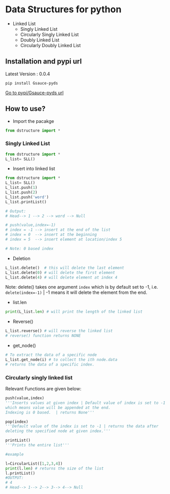 # Data Structures for python
- Linked List
    - Singly Linked List
    - Circularly Singly Linked List
    - Doubly Linked List
    - Circularly Doubly Linked List


## Installation and pypi url
Latest Version : 0.0.4
```
pip install Gsauce-pyds
```

<a href="https://pypi.org/project/Gsauce-pyds/">Go to pypi/Gsauce-pyds url</a>

## How to use?

- Import the pacakge
```python
from dstructure import *
```
### Singly Linked List 

```python
from dstructure import *
L_list= SLL()
```
- Insert into linked list
```python
from dstructure import *
L_list= SLL()
L_list.push(1)
L_list.push(2)
L_list.push('word')
L_list.printList()

# Output:
# Head--> 1 --> 2 --> word --> Null

# push(value,index=-1) 
# index = -1 --> insert at the end of the list
# index = 0  --> insert at the beginning
# index = 5  --> insert element at location/index 5

# Note: 0 based index
```
- Deletion
```python
L_list.delete()  # this will delete the last element
L_list.delete(0) # will delete the first element
L_list.delete(4) # will delete element at index 4
```
Note: delete() takes one argument `index` which is by default set to -1, i.e. `delete(index=-1)` | -1 means it will delete the element from the end.

- list.len
```python
print(L_list.len) # will print the length of the linked list
```
- Reverse()
```python
L_list.reverse() # will reverse the linked list
# reverse() function returns NONE
```
- get_node()
```python
# To extract the data of a specific node
L_list.get_node(i) # to collect the ith node.data 
# returns the data of a specific index.
```

### Circularly singly linked list

Relevant Functions are given below:
```python
push(value,index)
'''Inserts values at given index | Default value of index is set to -1 
which means value will be appended at the end.
Indexing is 0 based.  | returns None'''

pop(index)
'''Default value of the index is set to -1 | returns the data after
deleting the specified node at given index.'''

printList()
'''Prints the entire list'''

#example

l=CircularList([1,2,3,4])
print(l.len) # returns the size of the list
l.printList()
#OUTPUT: 
# 4
# Head--> 1--> 2--> 3--> 4--> Null



```
